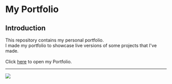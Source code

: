 # My Portfolio
## Introduction
This repository contains my personal portfolio. <br>
I made my portfolio to showcase live versions of some projects that I've made. <br><br>
Click <a href="https://www.gychem.be">here</a> to open my Portfolio.

<hr>
<img src="https://user-images.githubusercontent.com/83142502/196009951-8bded9dc-da0e-4b13-affb-e5e1da6eec87.png">
